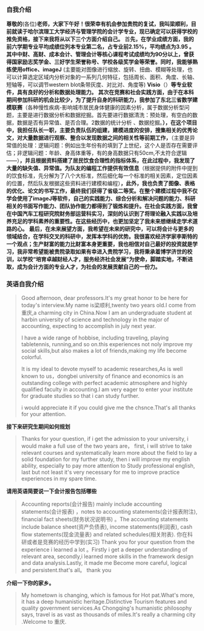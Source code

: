 ### 自我介绍

**尊敬的**(各位)**老师，大家下午好！很荣幸有机会参加贵院的复试，我叫梁顺利，目前就读于哈尔滨理工大学经济与管理学院的会计学专业，现已确定可以获得学校的推免资格，接下来我将从以下三个方面介绍自己。**
首**先，在学业成绩方面，我的前六学期专业平均成绩位列本专业第二名，占专业前2.15%，平均绩点为3.95 。其中中财、高财、成本会计、管理会计等核心课程考试成绩均为90分以上，曾获得国家励志奖学金、三好学生荣誉称号、学校各级奖学金等荣誉。同时，我能够熟练使用office、imageJ** (主要能对图像进行缩放、旋转、扭曲、模糊等处理，也可以计算选定区域内分析对象的一系列几何特征，包括周长、面积、角度、长轴、短轴等，可以调节western blot条带灰度、对比对、角度等) **Visio**（）**等专业软件，具有良好的分析和数据处理能力。**
**其次在竞赛和社会实践方面，由于在本科期间参加科研的机会比较少，为了提升自身的科研能力，我参加了东北三省数学建模联赛**（各种慢性疾病-影响城市居民身体健康的因素分析，属于数据分析型问题，主要是进行数据分析和数据挖掘。首先要进行数据清洗：预处理，有空白的数据，数据是否有异常值、是否合理。2数据的统计分析 、数据挖掘。**），在这个项目中，我担任队长一职，主要负责队伍的组建，建模进度的安排，搜集相关的优秀论文，对大量数据进行观察、整合以发现数据之间的相关性等前期工作，**（主要是异常值的处理：逻辑问题：例如出生年份有的填到了上世纪，这个人是否存在需要评估；非逻辑问题：年龄、身高体重等，有的身高数据只有50cm,不太符合逻辑——）**，并且根据资料搭建了居民饮食合理性的指标体系，在此过程中，我发现了大量的缺失值、异常值。为队友的编程工作提供有效信息**（根据提供的附件中提到的饮食标准，先分解为了八个大标准，然后细化每一个标准的相关因素，定位因素的位置，然后队友根据这些资料进行建模和编程）**，此外，我也负责了图像、表格的优化、论文的书写工作，最终我们获得了省级二等奖。在整个建模过程中我不仅学会使用了imageJ等软件，自己的实践能力、综合分析和解决问题的能力、科研相关的书面写作能力、团队协作能力都得到了锻炼和提升。在社会实践方面，我曾在中国汽车工程研究院财务部运营科实习，深刻的认识到了将理论融入实践以及培养充足的学科素养的重要性。在这些经历中，也更加坚定了我未来想继续走学术道路的心。**
**最后，在未来展望方面，我希望在未来的研究中，可以将会计与更多的领域结合，在学科交叉的科研中，发挥本学科的优势。我很喜欢经济学家李斯特的一个观点；生产财富的能力比财富本身更重要，我也相信对自己最好的投资就是学习，我非常希望能被贵院录取如果有幸进入贵院学习，我将秉承着博学济世的校训，以学校“培育卓越财经人才，服务经济社会发展”为使命，脚踏实地，不断进取，成为会计方面的专业人才，为社会的发展贡献自己的一份力。**

### 英语自我介绍

> Good afternoon, dear professors.It's my great honor to be here for today's interview.My name is梁顺利,twenty two years old.I come from 重庆,a charming city in China.Now I am an undergraduate student at harbin university of science and technology in the major of accounting, expecting to accomplish in july next year.
>
> I have a wide range of hobbise, including traveling, playing tabletennis, running,and so on.this experiences not noly improve my social skills,but also makes a lot of friends,making my life become colorful.
>
> It is my ideal to devote myself to academic researches,As is well known to us，dongbei university of finance and economics is an outstanding college with perfect academic atmosphere and highly qualified faculty in accounting.I am very eager to enter your institute for graduate studies so that i can study further.
>
>    i would appreciate it if you could give me the chsnce.That's all thanks for your attention.
>
>  

**接下来研究生期间如何规划**

> Thanks for your question, if i get the admission to your university, i would make a full use of the two years are， first, i will strive to take relevant courses and systematically learn more about the field to lay a solid foundation for my further study, then i will improve my english ability, especially to pay more attention to Study professional english,  last but not least it's very necessary for me to improve  practice  experiences in my spare time.

**请用英语简要说一下会计报告包括哪些**

> Accounting reports(会计报告) mainly include accounting statements(会计报表) ，notes to accounting statements(会计报表附注), financial fact sheets(财务状况说明书) 。The accounting statements  include balance sheet(资产负债表), income statements(利润表), cash flow statements(现金流量表) and related schedules(相关附表).
> 你在科研或者是竞赛的经历中学到(实习)
> Thank you for your question from the experience i learned a lot 。Firstly i get a deeper understanding of relevant area, secondly,i learned more skills in the framework design and data analysis.Lastly, it made me Become more careful, logical and persistent.that's all。 thank you

**介绍一下你的家乡。**

> My hometown is changing, which is famous for Hot pat.What's more, it has a deep humanistic heritage.Distinctive Tourism features and quality government services.As Chongqing's humanistic philosophy says, travel is as vast as thousands of miles.It's really a charming city .Welcome to 重庆.